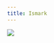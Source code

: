 ```yaml
---
title: Ismark
---
```


![](https://s3.amazonaws.com/files.d20.io/marketplace/324243/6iz81gdaGwlH82240hvFqg/med.png?1491630770&1497910062)